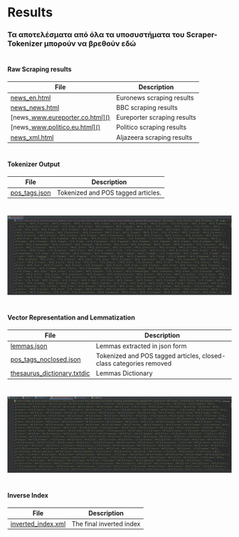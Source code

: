 # Results

### Τα αποτελέσματα από όλα τα υποσυστήματα του Scraper-Tokenizer μπορούν να βρεθούν εδώ

#

#### Raw Scraping results
| File    | Description |
| ----------- | ----------- |
| [news_en.html]()| Euronews scraping results |
| [news_news.html]()| BBC scraping results |
| [news_www.eureporter.co.html]()| Eureporter scraping results |
| [news_www.politico.eu.html]()| Politico scraping results |
| [news_xml.html]() | Aljazeera scraping results|
#
#### Tokenizer Output
| File    | Description |
| ----------- | ----------- |
| [pos_tags.json](https://github.com/evedour/scraper_tintin/blob/main/Scraper/NewsScrape/Results/pos_tags.json)| Tokenized and POS tagged articles. |

#
![](pos_tagged.jpg)
#

#### Vector Representation and Lemmatization
| File    | Description |
| ----------- | ----------- |
| [lemmas.json](https://github.com/evedour/scraper_tintin/commit/039f2175cf8ac3df7c533f386f91deadb84d52ff)| Lemmas extracted in json form |
| [pos_tags_noclosed.json](https://github.com/evedour/scraper_tintin/blob/main/Scraper/NewsScrape/Results/pos_tags_noclosed.json) | Tokenized and POS tagged articles, closed-class categories removed|
| [thesaurus_dictionary.txtdic](https://github.com/evedour/scraper_tintin/blob/main/Scraper/NewsScrape/Results/thesaurus_dictionary.txtdic) | Lemmas Dictionary |

#
![](pos_tagged_noclosed.jpg)
#

#### Inverse Index
| File    | Description |
| ----------- | ----------- |
| [inverted_index.xml](https://github.com/evedour/scraper_tintin/blob/main/Scraper/NewsScrape/Results/inverted_index.xml)| The final inverted index |

